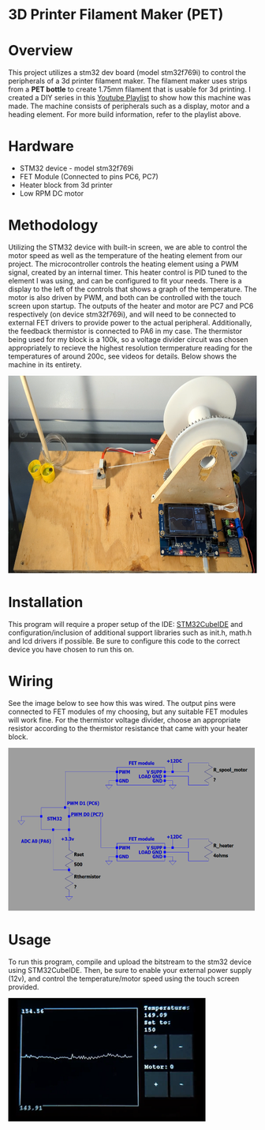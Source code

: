 
# 3D Printer Filament Maker (PET)

# Overview
This project utilizes a stm32 dev board (model stm32f769i) to control the peripherals of a 3d printer filament maker. The filament maker uses strips from a **PET bottle** to create 1.75mm filament that is usable for 3d printing. I created a DIY series in this [Youtube Playlist](https://youtube.com/playlist?list=PLJOMKOpHvdRodi5pEqKaXuxK7yjw8OrsN) to show how this machine was made. The machine consists of peripherals such as a display, motor and a heading element. For more build information, refer to the playlist above. 

# Hardware
- STM32 device - model stm32f769i
- FET Module (Connected to pins PC6, PC7)
- Heater block from 3d printer
- Low RPM DC motor 

# Methodology
Utilizing the STM32 device with built-in screen, we are able to control the motor speed as well as the temperature of the heating element from our project. The microcontroller controls the heating element using a PWM signal, created by an internal timer. This heater control is PID tuned to the element I was using, and can be configured to fit your needs. There is a display to the left of the controls that shows a graph of the temperature. The motor is also driven by PWM, and both can be controlled with the touch screen upon startup. The outputs of the heater and motor are PC7 and PC6 respectively (on device stm32f769i), and will need to be connected to external FET drivers to provide power to the actual peripheral. Additionally, the feedback thermistor is connected to PA6 in my case. The thermistor being used for my block is a 100k, so a voltage divider circuit was chosen appropriately to recieve the highest resolution termperature reading for the temperatures of around 200c, see videos for details. Below shows the machine in its entirety.

<img src="./machine.png" width="600" height="400"/>

# Installation

This program will require a proper setup of the IDE: [STM32CubeIDE](https://www.st.com/en/development-tools/stm32cubeide.html) and configuration/inclusion of additional support libraries such as init.h, math.h and lcd drivers if possible. Be sure to configure this code to the correct device you have chosen to run this on. 

# Wiring
See the image below to see how this was wired. The output pins were connected to FET modules of my choosing, but any suitable FET modules will work fine. For the thermistor voltage divider, choose an appropriate resistor according to the thermistor resistance that came with your heater block. 

<img src="./circuit.png" width="500" height="330"/>

# Usage

To run this program, compile and upload the bitstream to the stm32 device using STM32CubeIDE. Then, be sure to enable your external power supply (12v), and control the temperature/motor speed using the touch screen provided. 

<img src="./screen.png" width="400" height="250"/>
